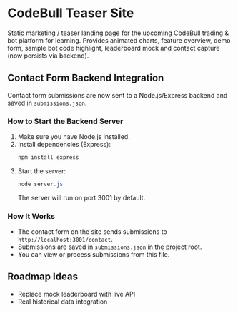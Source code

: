 
# CodeBull Teaser Site

Static marketing / teaser landing page for the upcoming CodeBull trading & bot platform for learning. Provides animated charts, feature overview, demo form, sample bot code highlight, leaderboard mock and contact capture (now persists via backend).

## Contact Form Backend Integration

Contact form submissions are now sent to a Node.js/Express backend and saved in `submissions.json`.

### How to Start the Backend Server

1. Make sure you have Node.js installed.
2. Install dependencies (Express):
	```powershell
	npm install express
	```
3. Start the server:
	```powershell
	node server.js
	```
	The server will run on port 3001 by default.

### How It Works

- The contact form on the site sends submissions to `http://localhost:3001/contact`.
- Submissions are saved in `submissions.json` in the project root.
- You can view or process submissions from this file.

## Roadmap Ideas

- Replace mock leaderboard with live API
- Real historical data integration